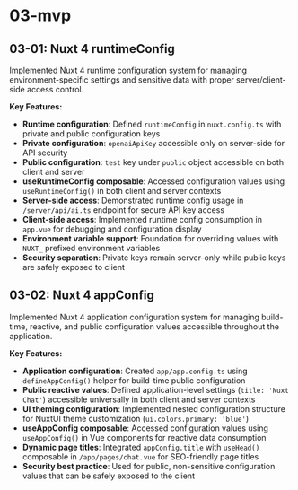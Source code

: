 # 03-mvp

## 03-01: Nuxt 4 runtimeConfig

Implemented Nuxt 4 runtime configuration system for managing environment-specific settings and sensitive data with proper server/client-side access control.

**Key Features:**

- **Runtime configuration**: Defined `runtimeConfig` in `nuxt.config.ts` with private and public configuration keys
- **Private configuration**: `openaiApiKey` accessible only on server-side for API security
- **Public configuration**: `test` key under `public` object accessible on both client and server
- **useRuntimeConfig composable**: Accessed configuration values using `useRuntimeConfig()` in both client and server contexts
- **Server-side access**: Demonstrated runtime config usage in `/server/api/ai.ts` endpoint for secure API key access
- **Client-side access**: Implemented runtime config consumption in `app.vue` for debugging and configuration display
- **Environment variable support**: Foundation for overriding values with `NUXT_` prefixed environment variables
- **Security separation**: Private keys remain server-only while public keys are safely exposed to client

## 03-02: Nuxt 4 appConfig

Implemented Nuxt 4 application configuration system for managing build-time, reactive, and public configuration values accessible throughout the application.

**Key Features:**

- **Application configuration**: Created `app/app.config.ts` using `defineAppConfig()` helper for build-time public configuration
- **Public reactive values**: Defined application-level settings (`title: 'Nuxt Chat'`) accessible universally in both client and server contexts
- **UI theming configuration**: Implemented nested configuration structure for NuxtUI theme customization (`ui.colors.primary: 'blue'`)
- **useAppConfig composable**: Accessed configuration values using `useAppConfig()` in Vue components for reactive data consumption
- **Dynamic page titles**: Integrated `appConfig.title` with `useHead()` composable in `/app/pages/chat.vue` for SEO-friendly page titles
- **Security best practice**: Used for public, non-sensitive configuration values that can be safely exposed to the client
